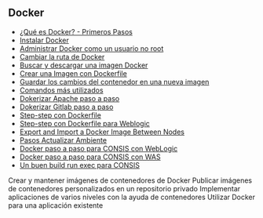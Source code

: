 ## Docker

* [¿Qué es Docker? - Primeros Pasos](guia/QueesDocker.rst)
* [Instalar Docker](guia/instalarDocker.rst)
* [Administrar Docker como un usuario no root](guia/usuarionoroot.rst)
* [Cambiar la ruta de Docker](guia/rutaDocker.rst)
* [Buscar y descargar una imagen Docker](guia/buscardescargarDocker.rst)
* [Crear una Imagen con Dockerfile](guia/Dockerfilesimple.rst)
* [Guardar los cambios del contenedor en una nueva imagen](guia/cambioscontenedornuevaimagen.rst)
* [Comandos más utilizados](guia/comandosmasutilizados.rst)
* [Dokerizar Apache paso a paso](guia/dockerizarapache.rst)
* [Dokerizar Gitlab paso a paso](guia/dockerizargitlab.rst)
* [Step-step con Dockerfile](guia/Step_step_con_Dockerfile.rst)
* [Step-step con Dockerfile para Weblogic](guia/Step_step_con_Dockerfile_para_Weblogic.rst)
* [Export and Import a Docker Image Between Nodes](guia/Export_and_Import_a_Docker_Image_Between_Nodes.rst)
* [Pasos Actualizar Ambiente](guia/Pasos_Actualizar_Ambiente.rst)
* [Docker paso a paso para CONSIS con WebLogic](guia/Docker_paso_paso_CONSIS_WebLogic.rst)
* [Docker paso a paso para CONSIS con WAS](guia/Docker_paso_paso_CONSIS_WAS.rst)
* [Un buen build run exec para CONSIS](guia/build-run-exec.rst)

Crear y mantener imágenes de contenedores de Docker
Publicar imágenes de contenedores personalizados en un repositorio privado
Implementar aplicaciones de varios niveles con la ayuda de contenedores
Utilizar Docker para una aplicación existente






